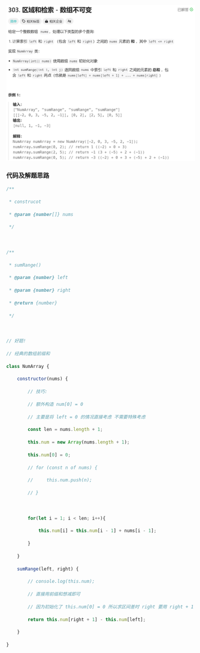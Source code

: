 
![Pasted image 20241213230806](https://raw.githubusercontent.com/SimonWuZY/MarkdownPics/main/imgs/Pasted%20image%2020241213230806.png)

### 代码及解题思路

```js
/**

 * construcot

 * @param {number[]} nums

 */

  

/**

 * sumRange()

 * @param {number} left

 * @param {number} right

 * @return {number}

 */

  

// 好题!

// 经典的数组前缀和

class NumArray {

    constructor(nums) {

        // 技巧:

        // 额外构造 num[0] = 0

        // 主要是将 left = 0 的情况直接考虑 不需要特殊考虑

        const len = nums.length + 1;

        this.num = new Array(nums.length + 1);

        this.num[0] = 0;

        // for (const n of nums) {

        //     this.num.push(n);

        // }

  

        for(let i = 1; i < len; i++){

            this.num[i] = this.num[i - 1] + nums[i - 1];

        }

    }

    sumRange(left, right) {

        // console.log(this.num);

        // 直接用前缀和想减即可

        // 因为初始化了 this.num[0] = 0 所以求区间差时 right 要用 right + 1

        return this.num[right + 1] - this.num[left];

    }

}
```
